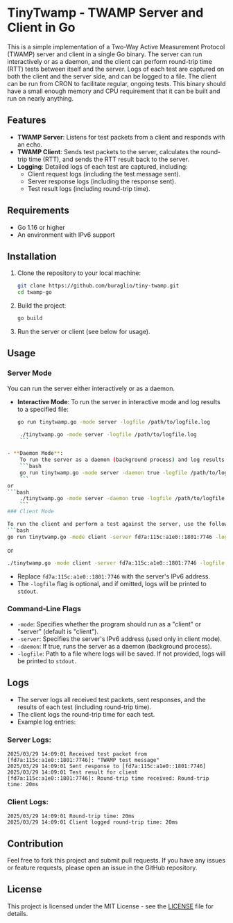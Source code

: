 
# TinyTwamp - TWAMP Server and Client in Go

This is a simple implementation of a Two-Way Active Measurement Protocol (TWAMP) server and client in a single Go binary. The server can run interactively or as a daemon, and the client can perform round-trip time (RTT) tests between itself and the server. Logs of each test are captured on both the client and the server side, and can be logged to a file.
The client can be run from CRON to facilitate regular, ongoing tests. This binary should have a small enough memory and CPU requirement that it can be built and run on nearly anything.

## Features

- **TWAMP Server**: Listens for test packets from a client and responds with an echo.
- **TWAMP Client**: Sends test packets to the server, calculates the round-trip time (RTT), and sends the RTT result back to the server.
- **Logging**: Detailed logs of each test are captured, including:
  - Client request logs (including the test message sent).
  - Server response logs (including the response sent).
  - Test result logs (including round-trip time).

## Requirements

- Go 1.16 or higher
- An environment with IPv6 support

## Installation

1. Clone the repository to your local machine:
    ```bash
    git clone https://github.com/buraglio/tiny-twamp.git
    cd twamp-go
    ```

2. Build the project:
    ```bash
    go build
    ```

3. Run the server or client (see below for usage).

## Usage

### Server Mode

You can run the server either interactively or as a daemon.

- **Interactive Mode**:
    To run the server in interactive mode and log results to a specified file:
    ```bash
    go run tinytwamp.go -mode server -logfile /path/to/logfile.log
    ```
```bash
    ./tinytwamp.go -mode server -logfile /path/to/logfile.log
    ```

- **Daemon Mode**:
    To run the server as a daemon (background process) and log results:
    ```bash
    go run tinytwamp.go -mode server -daemon true -logfile /path/to/logfile.log
    ```
or
```bash
    ./tinytwamp.go -mode server -daemon true -logfile /path/to/logfile.log
    ```
### Client Mode

To run the client and perform a test against the server, use the following command:
```bash
go run tinytwamp.go -mode client -server fd7a:115c:a1e0::1801:7746 -logfile /path/to/logfile.log
```
or
```bash
./tinytwamp.go -mode client -server fd7a:115c:a1e0::1801:7746 -logfile /path/to/logfile.log
```

- Replace `fd7a:115c:a1e0::1801:7746` with the server's IPv6 address.
- The `-logfile` flag is optional, and if omitted, logs will be printed to `stdout`.

### Command-Line Flags

- `-mode`: Specifies whether the program should run as a "client" or "server" (default is "client").
- `-server`: Specifies the server's IPv6 address (used only in client mode).
- `-daemon`: If true, runs the server as a daemon (background process).
- `-logfile`: Path to a file where logs will be saved. If not provided, logs will be printed to `stdout`.

## Logs

- The server logs all received test packets, sent responses, and the results of each test (including round-trip time).
- The client logs the round-trip time for each test.
- Example log entries:

### Server Logs:
```
2025/03/29 14:09:01 Received test packet from [fd7a:115c:a1e0::1801:7746]: "TWAMP test message"
2025/03/29 14:09:01 Sent response to [fd7a:115c:a1e0::1801:7746]
2025/03/29 14:09:01 Test result for client [fd7a:115c:a1e0::1801:7746]: Round-trip time received: Round-trip time: 20ms
```

### Client Logs:
```
2025/03/29 14:09:01 Round-trip time: 20ms
2025/03/29 14:09:01 Client logged round-trip time: 20ms
```

## Contribution

Feel free to fork this project and submit pull requests. If you have any issues or feature requests, please open an issue in the GitHub repository.

## License

This project is licensed under the MIT License - see the [LICENSE](https://opensource.org/license/mit) file for details.
